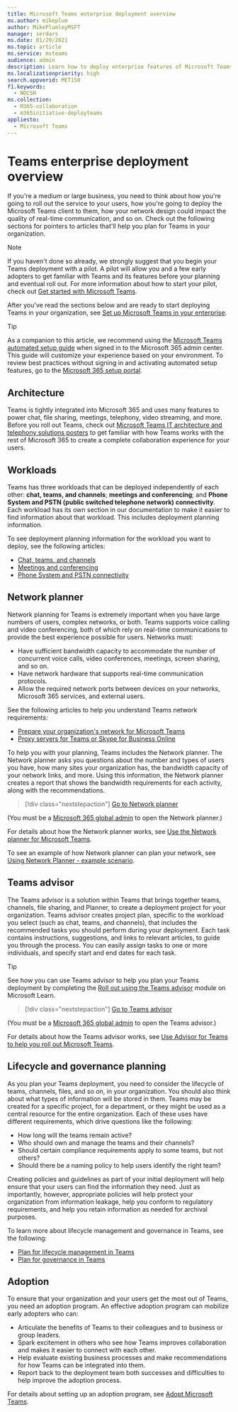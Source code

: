 ```yaml
---
title: Microsoft Teams enterprise deployment overview
ms.author: mikeplum
author: MikePlumleyMSFT
manager: serdars
ms.date: 01/29/2021
ms.topic: article
ms.service: msteams
audience: admin
description: Learn how to deploy enterprise features of Microsoft Teams.
ms.localizationpriority: high
search.appverid: MET150
f1.keywords:
  - NOCSH
ms.collection: 
  - M365-collaboration
  - m365initiative-deployteams
appliesto: 
  - Microsoft Teams
---
```


# Teams enterprise deployment overview

If you're a medium or large business, you need to think about how you're going to roll out the service to your users, how you're going to deploy the Microsoft Teams client to them, how your network design could impact the quality of real-time communication, and so on. Check out the following sections for pointers to articles that'll help you plan for Teams in your organization.

> [!NOTE]
> If you haven't done so already, we strongly suggest that you begin your Teams deployment with a pilot. A pilot will allow you and a few early adopters to get familiar with Teams and its features before your planning and eventual roll out. For more information about how to start your pilot, check out [Get started with Microsoft Teams](get-started-with-teams-quick-start.md).

After you've read the sections below and are ready to start deploying Teams in your organization, see [Set up Microsoft Teams in your enterprise](deploy-enterprise-setup.md).

> [!TIP]
> As a companion to this article, we recommend using the [Microsoft Teams automated setup guide](https://go.microsoft.com/fwlink/?linkid=2224815) when signed in to the Microsoft 365 admin center. This guide will customize your experience based on your environment.  To review best practices without signing in and activating automated setup features, go to the [Microsoft 365 setup portal](https://go.microsoft.com/fwlink/?linkid=2222975).

## Architecture

Teams is tightly integrated into Microsoft 365 and uses many features to power chat, file sharing, meetings, telephony, video streaming, and more. Before you roll out Teams, check out [Microsoft Teams IT architecture and telephony solutions posters](teams-architecture-solutions-posters.md) to get familiar with how Teams works with the rest of Microsoft 365 to create a complete collaboration experience for your users.

## Workloads

Teams has three workloads that can be deployed independently of each other: **chat, teams, and channels**; **meetings and conferencing**; and **Phone System and PSTN (public switched telephone network) connectivity**. Each workload has its own section in our documentation to make it easier to find information about that workload. This includes deployment planning information.

To see deployment planning information for the workload you want to deploy, see the following articles:

- [Chat, teams, and channels](deploy-chat-teams-channels-microsoft-teams-landing-page.md)
- [Meetings and conferencing](deploy-meetings-microsoft-teams-landing-page.md)
- [Phone System and PSTN connectivity](cloud-voice-landing-page.md)

## Network planner

Network planning for Teams is extremely important when you have large numbers of users, complex networks, or both. Teams supports voice calling and video conferencing, both of which rely on real-time communications to provide the best experience possible for users. Networks must:

- Have sufficient bandwidth capacity to accommodate the number of concurrent voice calls, video conferences, meetings, screen sharing, and so on.
- Have network hardware that supports real-time communication protocols.
- Allow the required network ports between devices on your networks, Microsoft 365 services, and external users.

See the following articles to help you understand Teams network requirements:

- [Prepare your organization's network for Microsoft Teams](prepare-network.md)
- [Proxy servers for Teams or Skype for Business Online](proxy-servers-for-skype-for-business-online.md)

To help you with your planning, Teams includes the Network planner. The Network planner asks you questions about the number and types of users you have, how many sites your organization has, the bandwidth capacity of your network links, and more. Using this information, the Network planner creates a report that shows the bandwidth requirements for each activity, along with the recommendations.

 > [!div class="nextstepaction"]
> [Go to Network planner](https://admin.teams.microsoft.com/networkplanner/organization)

(You must be a [Microsoft 365 global admin](/microsoft-365/admin/add-users/about-admin-roles#commonly-used-microsoft-365-admin-center-roles) to open the Network planner.)

For details about how the Network planner works, see [Use the Network planner for Microsoft Teams](network-planner.md).

To see an example of how Network planner can plan your network, see [Using Network Planner - example scenario](tutorial-network-planner-example.yml).

## Teams advisor

The Teams advisor is a solution within Teams that brings together teams, channels, file sharing, and Planner, to create a deployment project for your organization. Teams advisor creates project plan, specific to the workload you select (such as chat, teams, and channels), that includes the recommended tasks you should perform during your deployment. Each task contains instructions, suggestions, and links to relevant articles, to guide you through the process. You can easily assign tasks to one or more individuals, and specify start and end dates for each task.

> [!TIP]
> See how you can use Teams advisor to help you plan your Teams deployment by completing the [Roll out using the Teams advisor](/training/modules/m365-teams-rollout-using-advisor/) module on Microsoft Learn.

> [!div class="nextstepaction"]
> [Go to Teams advisor](https://admin.teams.microsoft.com/teams-deployment)

(You must be a [Microsoft 365 global admin](/microsoft-365/admin/add-users/about-admin-roles#commonly-used-microsoft-365-admin-center-roles) to open the Teams advisor.)

For details about how the Teams advisor works, see [Use Advisor for Teams to help you roll out Microsoft Teams](use-advisor-teams-roll-out.md).

## Lifecycle and governance planning

As you plan your Teams deployment, you need to consider the lifecycle of teams, channels, files, and so on, in your organization. You should also think about what types of information will be stored in them. Teams may be created for a specific project, for a department, or they might be used as a central resource for the entire organization. Each of these uses have different requirements, which drive questions like the following:

- How long will the teams remain active?
- Who should own and manage the teams and their channels?
- Should certain compliance requirements apply to some teams, but not others?
- Should there be a naming policy to help users identify the right team?

Creating policies and guidelines as part of your initial deployment will help ensure that your users can find the information they need. Just as importantly, however, appropriate policies will help protect your organization from information leakage, help you conform to regulatory requirements, and help you retain information as needed for archival purposes.

To learn more about lifecycle management and governance in Teams, see the following:

- [Plan for lifecycle management in Teams](plan-teams-lifecycle.md)
- [Plan for governance in Teams](plan-teams-governance.md)

## Adoption

To ensure that your organization and your users get the most out of Teams, you need an adoption program. An effective adoption program can mobilize early adopters who can:

- Articulate the benefits of Teams to their colleagues and to business or group leaders.
- Spark excitement in others who see how Teams improves collaboration and makes it easier to connect with each other.
- Help evaluate existing business processes and make recommendations for how Teams can be integrated into them.
- Report back to the deployment team both successes and difficulties to help improve the adoption process.

For details about setting up an adoption program, see [Adopt Microsoft Teams](adopt-microsoft-teams-landing-page.md).
